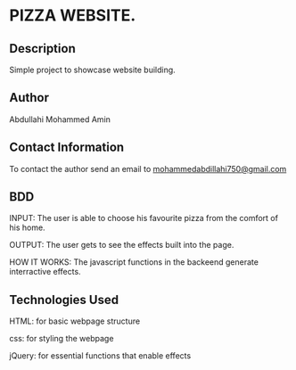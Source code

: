 # PIZZA WEBSITE.
## Description
Simple project to showcase website building.

## Author
Abdullahi Mohammed Amin

## Contact Information
To contact the author send an email to mohammedabdillahi750@gmail.com

## BDD
INPUT: The user is able to choose his favourite pizza from the comfort of his home.

OUTPUT: The user gets to see the effects built into the page.

HOW IT WORKS: The javascript functions in the backeend generate interractive effects.

## Technologies Used
HTML: for basic webpage structure

css: for styling the webpage

jQuery: for essential functions that enable effects

